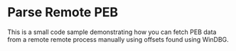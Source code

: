 # Parse Remote PEB
This is a small code sample demonstrating how you can fetch PEB data from a remote remote process manually using offsets found using WinDBG.
